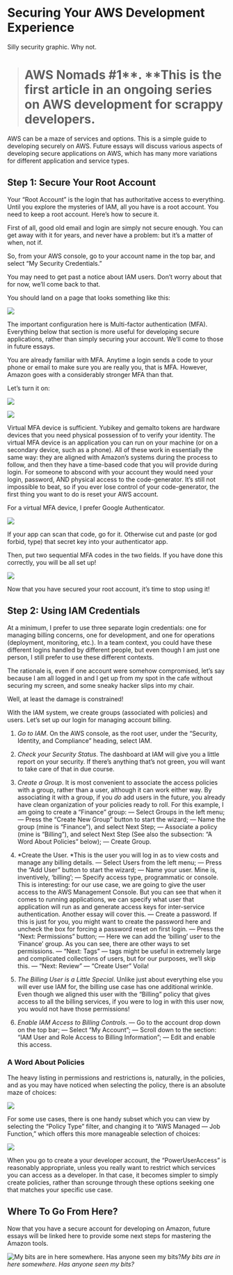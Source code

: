 
# Securing Your AWS Development Experience

Silly security graphic. Why not.
> # AWS Nomads #1**. **This is the first article in an ongoing series on AWS development for scrappy developers.

AWS can be a maze of services and options. This is a simple guide to developing securely on AWS. Future essays will discuss various aspects of developing secure applications on AWS, which has many more variations for different application and service types.

## Step 1: Secure Your Root Account

Your “Root Account” is the login that has authoritative access to everything. Until you explore the mysteries of IAM, all you have is a root account. You need to keep a root account. Here’s how to secure it.

First of all, good old email and login are simply not secure enough. You can get away with it for years, and never have a problem: but it’s a matter of when, not if.

So, from your AWS console, go to your account name in the top bar, and select “My Security Credentials.”

You may need to get past a notice about IAM users. Don’t worry about that for now, we’ll come back to that.

You should land on a page that looks something like this:

![](https://cdn-images-1.medium.com/max/5904/1*FF1MkAFT14tpqPPJQUIIkA.png)

The important configuration here is Multi-factor authentication (MFA). Everything below that section is more useful for developing secure applications, rather than simply securing your account. We’ll come to those in future essays.

You are already familiar with MFA. Anytime a login sends a code to your phone or email to make sure you are really you, that is MFA. However, Amazon goes with a considerably stronger MFA than that.

Let’s turn it on:

![](https://cdn-images-1.medium.com/max/4780/1*pjDEVmRuC-CgIBnSkTpaYg.png)

![](https://cdn-images-1.medium.com/max/4904/1*Dhnkoo2o1C71iUYv75xkNQ.png)

Virtual MFA device is sufficient. Yubikey and gemalto tokens are hardware devices that you need physical possession of to verify your identity. The virtual MFA device is an application you can run on your machine (or on a secondary device, such as a phone). All of these work in essentially the same way: they are aligned with Amazon’s systems during the process to follow, and then they have a time-based code that you will provide during login. For someone to abscond with your account they would need your login, password, AND physical access to the code-generator. It’s still not impossible to beat, so if you ever lose control of your code-generator, the first thing you want to do is reset your AWS account.

For a virtual MFA device, I prefer Google Authenticator.

![](https://cdn-images-1.medium.com/max/4860/1*N563p76NhDr3cfoy025MQg.png)

If your app can scan that code, go for it. Otherwise cut and paste (or god forbid, type) that secret key into your authenticator app.

Then, put two sequential MFA codes in the two fields. If you have done this correctly, you will be all set up!

![](https://cdn-images-1.medium.com/max/4928/1*A8Ldh83gRcr3AhLouxyieg.png)

Now that you have secured your root account, it’s time to stop using it!

## Step 2: Using IAM Credentials

At a minimum, I prefer to use three separate login credentials: one for managing billing concerns, one for development, and one for operations (deployment, monitoring, etc.). In a team context, you could have these different logins handled by different people, but even though I am just one person, I still prefer to use these different contexts.

The rationale is, even if one account were somehow compromised, let’s say because I am all logged in and I get up from my spot in the cafe without securing my screen, and some sneaky hacker slips into my chair.

Well, at least the damage is constrained!

With the IAM system, we create groups (associated with policies) and users. Let’s set up our login for managing account billing.

1. *Go to IAM*. On the AWS console, as the root user, under the “Security, Identity, and Compliance” heading, select IAM.

1. *Check your Security Status*. The dashboard at IAM will give you a little report on your security. If there’s anything that’s not green, you will want to take care of that in due course.

1. *Create a Group*. It is most convenient to associate the access policies with a group, rather than a user, although it can work either way. By associating it with a group, if you *do* add users in the future, you already have clean organization of your policies ready to roll. For this example, I am going to create a “Finance” group:
 — Select Groups in the left menu;
 — Press the “Create New Group” button to start the wizard;
 — Name the group (mine is “Finance”), and select Next Step;
 — Associate a policy (mine is “Billing”), and select Next Step (See also the subsection: “A Word About Policies” below);
 — Create Group.

1. *Create the User. *This is the user you will log in as to view costs and manage any billing details.
 — Select Users from the left menu;
 — Press the “Add User” button to start the wizard;
 — Name your user. Mine is, inventively, ‘billing’;
 — Specify access type, programmatic or console. This is interesting: for our use case, we are going to give the user access to the AWS Management Console. But you can see that when it comes to running applications, we can specify what user that application will run as and generate access keys for inter-service authentication. Another essay will cover this.
 — Create a password. If this is just for you, you might want to create the password here and uncheck the box for forcing a password reset on first login.
 — Press the “Next: Permissions” button;
 — Here we can add the ‘billing’ user to the ‘Finance’ group. As you can see, there are other ways to set permissions.
 — “Next: Tags” — tags might be useful in extremely large and complicated collections of users, but for our purposes, we’ll skip this.
 — “Next: Review”
 — “Create User”
Voila!

1. *The Billing User is a Little Special*. Unlike just about everything else you will ever use IAM for, the billing use case has one additional wrinkle. Even though we aligned this user with the “Billing” policy that gives access to all the billing services, if you were to log in with this user now, you would not have those permissions!

1. *Enable IAM Access to Billing Controls*.
 — Go to the account drop down on the top bar;
 — Select “My Account”;
 — Scroll down to the section: “IAM User and Role Access to Billing Information”;
 — Edit and enable this access.

### A Word About Policies

The heavy listing in permissions and restrictions is, naturally, in the policies, and as you may have noticed when selecting the policy, there is an absolute maze of choices:

![](https://cdn-images-1.medium.com/max/4684/1*zycwYMFiIRySsF2zH-rAQg.png)

For some use cases, there is one handy subset which you can view by selecting the “Policy Type” filter, and changing it to “AWS Managed — Job Function,” which offers this more manageable selection of choices:

![](https://cdn-images-1.medium.com/max/4776/1*bAKrMc0V4FIsaSPSIDMPUA.png)

When you go to create a your developer account, the “PowerUserAccess” is reasonably appropriate, unless you really want to restrict which services you can access as a developer. In that case, it becomes simpler to simply create policies, rather than scrounge through these options seeking one that matches your specific use case.

## Where To Go From Here?

Now that you have a secure account for developing on Amazon, future essays will be linked here to provide some next steps for mastering the Amazon tools.

![My bits are in here somewhere. Has anyone seen my bits?](https://cdn-images-1.medium.com/max/2048/1*2G65vQVIJUkToMveNVyRXw.jpeg)*My bits are in here somewhere. Has anyone seen my bits?*

